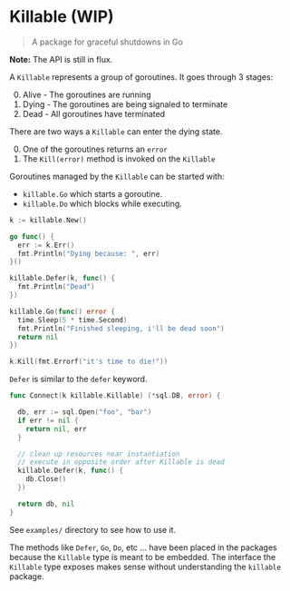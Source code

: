 # Killable (WIP) 

> A package for graceful shutdowns in Go

**Note:** The API is still in flux.

A `Killable` represents a group of goroutines. It goes through 3 stages:

0. Alive - The goroutines are running
0. Dying - The goroutines are being signaled to terminate
0. Dead  - All goroutines have terminated

There are two ways a `Killable` can enter the dying state.

0. One of the goroutines returns an `error`
0. The `Kill(error)` method is invoked on the `Killable`

Goroutines managed by the `Killable` can be started with:

* `killable.Go` which starts a goroutine.
* `killable.Do` which blocks while executing.

``` go
k := killable.New()

go func() {
  err := k.Err()
  fmt.Println("Dying because: ", err)
}()

killable.Defer(k, func() {
  fmt.Println("Dead")
})

killable.Go(func() error {
  time.Sleep(5 * time.Second)
  fmt.Println("Finished sleeping, i'll be dead soon")
  return nil
})

k.Kill(fmt.Errorf("it's time to die!"))
```

`Defer` is similar to the `defer` keyword. 

``` go
func Connect(k killable.Killable) (*sql.DB, error) {

  db, err := sql.Open("foo", "bar")
  if err != nil {
    return nil, err
  }

  // clean up resources near instantiation
  // execute in opposite order after Killable is dead
  killable.Defer(k, func() {
    db.Close()
  })

  return db, nil
}
```

See `examples/` directory to see how to use it.

The methods like `Defer`, `Go`, `Do`, etc ...  have been placed in the packages because the `Killable` type is meant to be embedded. The interface the `Killable` type exposes makes sense without understanding the `killable` package.

